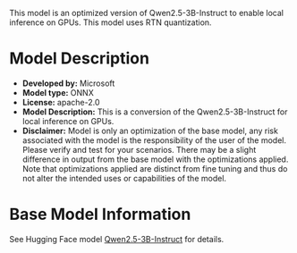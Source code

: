 This model is an optimized version of Qwen2.5-3B-Instruct to enable local inference on GPUs. This model uses RTN quantization.

# Model Description
- **Developed by:** Microsoft
- **Model type:** ONNX
- **License:** apache-2.0
- **Model Description:** This is a conversion of the Qwen2.5-3B-Instruct for local inference on GPUs.
- **Disclaimer:** Model is only an optimization of the base model, any risk associated with the model is the responsibility of the user of the model. Please verify and test for your scenarios. There may be a slight difference in output from the base model with the optimizations applied. Note that optimizations applied are distinct from fine tuning and thus do not alter the intended uses or capabilities of the model.

# Base Model Information
See Hugging Face model [Qwen2.5-3B-Instruct](https://huggingface.co/Qwen/Qwen2.5-3B-Instruct) for details.